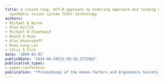 ```yaml
---
title: A closed-loop, ACT-R approach to modeling approach and landing with and without
  synthetic vision system (SVS) technology
authors:
- Michael D Byrne
- Alex Kirlik
- Michael D Fleetwood
- David G Huss
- Alex Kosorukoff
- Ruei-sung Lin
- Chris S Fick
date: '2004-01-01'
publishDate: '2024-04-29T23:39:10.317298Z'
publication_types:
- paper-conference
publication: '*Proceedings of the Human Factors and Ergonomics Society annual meeting*'
---
```

